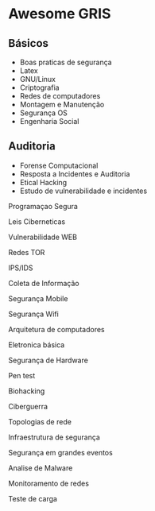 Awesome GRIS
======

Básicos
-----

* Boas praticas de segurança
* Latex
* GNU/Linux
* Criptografia
* Redes de computadores
* Montagem e Manutenção
* Segurança OS
* Engenharia Social

Auditoria
--------

* Forense Computacional
* Resposta a Incidentes e Auditoria
* Etical Hacking
* Estudo de vulnerabilidade e incidentes

Programaçao Segura



Leis Ciberneticas

Vulnerabilidade WEB

Redes TOR

IPS/IDS



Coleta de Informação

Segurança Mobile

Segurança Wifi

Arquitetura de computadores

Eletronica básica

Segurança de Hardware

Pen test

Biohacking

Ciberguerra

Topologias de rede

Infraestrutura de segurança

Segurança em grandes eventos

Analise de Malware

Monitoramento de redes

Teste de carga
